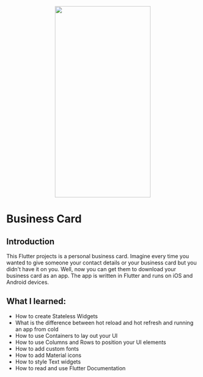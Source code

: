 <!-- ![Demo GIF](https://github.com/aishafarooque/Flutter-Information-Card/blob/main/media/demo.gif?raw=true) -->
<p align="center">
<img src="https://github.com/aishafarooque/Flutter-Information-Card/blob/main/media/demo.gif?raw=true" width="250" height="500"/>
  </p>

# Business Card

## Introduction

This Flutter projects is a personal business card. Imagine every time you wanted to give someone your contact details or your business card but you didn't have it on you. Well, now you can get them to download your business card as an app. The app is written in Flutter and runs on iOS and Android devices.

## What I learned:

* How to create Stateless Widgets
* What is the difference between hot reload and hot refresh and running an app from cold
* How to use Containers to lay out your UI
* How to use Columns and Rows to position your UI elements
* How to add custom fonts
* How to add Material icons
* How to style Text widgets
* How to read and use Flutter Documentation

